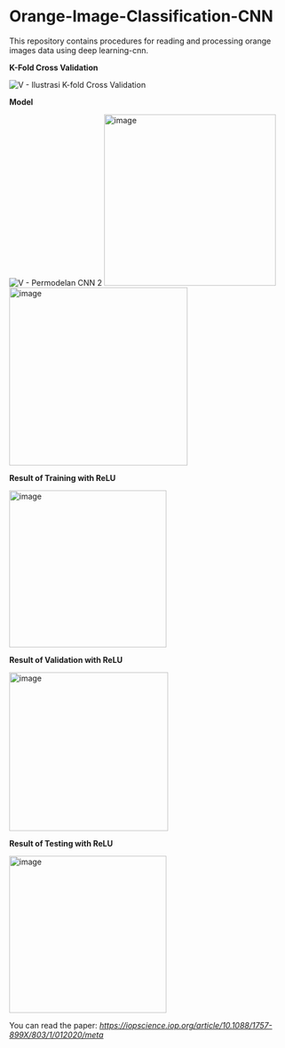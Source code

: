 # Orange-Image-Classification-CNN
This repository contains procedures for reading and processing orange images data using deep learning-cnn.

**K-Fold Cross Validation**

![V - Ilustrasi K-fold Cross Validation](https://user-images.githubusercontent.com/37369728/172875250-9943fbc8-1c82-4ef5-aa23-c71d1ae456f2.png)


**Model**

![V - Permodelan CNN 2](https://user-images.githubusercontent.com/37369728/172873464-125b82f4-460e-445a-9180-04585feb7fb8.png)
<img width="309" alt="image" src="https://user-images.githubusercontent.com/37369728/172876986-1b283cde-aed3-45db-82d6-2ba039063299.png">
<img width="321" alt="image" src="https://user-images.githubusercontent.com/37369728/172876824-59bbf932-2029-4c39-a436-cec10bd83cf7.png">


**Result of Training with ReLU**

<img width="283" alt="image" src="https://user-images.githubusercontent.com/37369728/172871442-f9934e8b-97e2-4b1b-8c67-26145f48644e.png">

**Result of Validation with ReLU**

<img width="286" alt="image" src="https://user-images.githubusercontent.com/37369728/172871606-9d6ae087-d056-41d3-85a5-7bd80e89b524.png">

**Result of Testing with ReLU**

<img width="283" alt="image" src="https://user-images.githubusercontent.com/37369728/172871704-b59a7d4e-50ae-4fe2-8445-58eefc694aec.png">



You can read the paper:
_https://iopscience.iop.org/article/10.1088/1757-899X/803/1/012020/meta_

